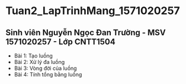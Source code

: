 # Tuan2_LapTrinhMang_1571020257
## Sinh viên Nguyễn Ngọc Đan Trường - MSV 1571020257 - Lớp CNTT1504
* Bài 1: Tạo luồng
* Bài 2: Xử lý đa luồng
* Bài 3: Vòng đời của luồng
* Bài 4: Tính tổng bằng luồng
